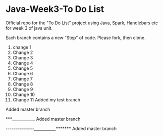 # Java-Week3-To Do List
Official repo for the "To Do List" project using Java, Spark, Handlebars etc for week 3 of java unit.

Each branch contains a new "Step" of code. Please fork, then clone.

1. change 1
2. Change 2
3. Change 3
4. Change 4
5. Change 5
6. Change 6
7. Change 7
8. Change 8
9. Change 9
10. Change 10
11. Change 11
Added my test branch

Added master branch

***********___________********
Added master branch


*****--------------******___________********
Added master branch
